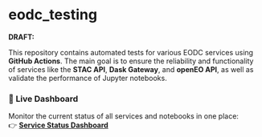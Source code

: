 # eodc_testing

**DRAFT:**

This repository contains automated tests for various EODC services using **GitHub Actions**. The main goal is to ensure the reliability and functionality of services like the **STAC API**, **Dask Gateway**, and **openEO API**, as well as validate the performance of Jupyter notebooks.

### 🚀 Live Dashboard

Monitor the current status of all services and notebooks in one place:  
👉 **[Service Status Dashboard](https://eodcgmbh.github.io/eodc_testing/dashboard.html)**
